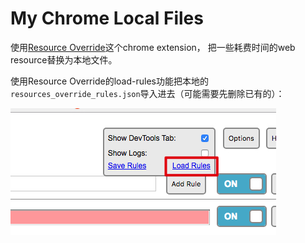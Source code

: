 My Chrome Local Files
=====================

使用[Resource Override](https://chrome.google.com/webstore/detail/resource-override/pkoacgokdfckfpndoffpifphamojphii)这个chrome extension，
把一些耗费时间的web resource替换为本地文件。

使用Resource Override的load-rules功能把本地的`resources_override_rules.json`导入进去（可能需要先删除已有的）：

![load-rules](./images/load-rules.jpg)
